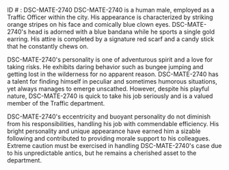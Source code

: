 ID # : DSC-MATE-2740
DSC-MATE-2740 is a human male, employed as a Traffic Officer within the city. His appearance is characterized by striking orange stripes on his face and comically blue clown eyes. DSC-MATE-2740's head is adorned with a blue bandana while he sports a single gold earring. His attire is completed by a signature red scarf and a candy stick that he constantly chews on.

DSC-MATE-2740's personality is one of adventurous spirit and a love for taking risks. He exhibits daring behavior such as bungee jumping and getting lost in the wilderness for no apparent reason. DSC-MATE-2740 has a talent for finding himself in peculiar and sometimes humorous situations, yet always manages to emerge unscathed. However, despite his playful nature, DSC-MATE-2740 is quick to take his job seriously and is a valued member of the Traffic department.

DSC-MATE-2740's eccentricity and buoyant personality do not diminish from his responsibilities, handling his job with commendable efficiency. His bright personality and unique appearance have earned him a sizable following and contributed to providing morale support to his colleagues. Extreme caution must be exercised in handling DSC-MATE-2740's case due to his unpredictable antics, but he remains a cherished asset to the department.